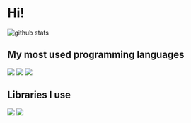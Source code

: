 # Hi!


![github stats](https://github-readme-stats.vercel.app/api?username=joanrodas&theme=dark&show_icons=true&count_private=true&hide=stars,issues)

## My most used programming languages
![](https://img.shields.io/badge/LANG-PHP-informational?style=for-the-badge&logo=php&logoColor=white&color=8892bf)
![](https://img.shields.io/badge/LANG-JavaScript-informational?style=for-the-badge&logo=javascript&logoColor=white&color=ec008c)
![](https://img.shields.io/badge/LANG-Python-informational?style=for-the-badge&logo=python&logoColor=white&color=ffd94a)

## Libraries I use
![](https://img.shields.io/badge/LIB-React-informational?style=for-the-badge&logo=react&logoColor=white&color=61dafb)
![](https://img.shields.io/badge/LIB-Alpine.js-informational?style=for-the-badge&logo=alpine.js&logoColor=white&color=2d3441)
